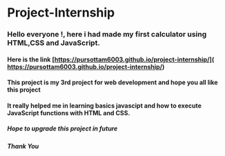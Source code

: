 # Project-Internship
### Hello everyone !, here i had made my first calculator using **HTML,CSS and JavaScript.** 
#### Here is the link [https://pursottam6003.github.io/project-internship/]( https://pursottam6003.github.io/project-internship/)
#### This project is my 3rd project for web development and hope you all like this project 
#### It really helped me in learning basics javascipt and how to execute JavaScript functions with HTML and CSS.
##### Hope to upgrade this project in future 
##### Thank You 


